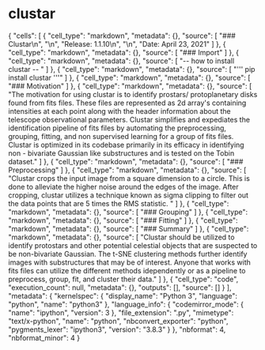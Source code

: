 # clustar
{
 "cells": [
  {
   "cell_type": "markdown",
   "metadata": {},
   "source": [
    "### Clustar\n",
    "\n",
    "Release: 1.1.10\n",
    "\n",
    "Date: April 23, 2021"
   ]
  },
  {
   "cell_type": "markdown",
   "metadata": {},
   "source": [
    "### Import"
   ]
  },
  {
   "cell_type": "markdown",
   "metadata": {},
   "source": [
    "-- how to install clustar -- "
   ]
  },
  {
   "cell_type": "markdown",
   "metadata": {},
   "source": [
    "''' pip install clustar '''"
   ]
  },
  {
   "cell_type": "markdown",
   "metadata": {},
   "source": [
    "### Motivation"
   ]
  },
  {
   "cell_type": "markdown",
   "metadata": {},
   "source": [
    "The motivation for using clustar is to identify prostars/ protoplanetary disks found from fits files. These files are represented as 2d array's containing intensities at each point along with the header information about the telescope observational parameters. Clustar simplifies and expediates the identification pipeline of fits files by automating the preprocessing, grouping, fitting, and non supervised learning for a group of fits files. Clustar is optimized in its codebase primarily in its efficacy in identifying non - bivariate Gaussian like substructures and is tested on the Tobin dataset."
   ]
  },
  {
   "cell_type": "markdown",
   "metadata": {},
   "source": [
    "### Preprocessing"
   ]
  },
  {
   "cell_type": "markdown",
   "metadata": {},
   "source": [
    "Clustar crops the input image from a square dimension to a circle. This is done to alleviate the higher noise around the edges of the image. After cropping, clustar utilizes a technique known as sigma clipping to filter out the data points that are 5 times the RMS statistic. "
   ]
  },
  {
   "cell_type": "markdown",
   "metadata": {},
   "source": [
    "### Grouping"
   ]
  },
  {
   "cell_type": "markdown",
   "metadata": {},
   "source": [
    "### Fitting"
   ]
  },
  {
   "cell_type": "markdown",
   "metadata": {},
   "source": [
    "### Summary"
   ]
  },
  {
   "cell_type": "markdown",
   "metadata": {},
   "source": [
    "Clustar should be utilized to identify protostars and other potential celestial objects that are suspected to be non-bivariate Gaussian. The t-SNE clustering methods further identify images with substructures that may be of interest. Anyone that works with fits files can utilize the different methods idependently or as a pipeline to preprocess, group, fit, and cluster their data."
   ]
  },
  {
   "cell_type": "code",
   "execution_count": null,
   "metadata": {},
   "outputs": [],
   "source": []
  }
 ],
 "metadata": {
  "kernelspec": {
   "display_name": "Python 3",
   "language": "python",
   "name": "python3"
  },
  "language_info": {
   "codemirror_mode": {
    "name": "ipython",
    "version": 3
   },
   "file_extension": ".py",
   "mimetype": "text/x-python",
   "name": "python",
   "nbconvert_exporter": "python",
   "pygments_lexer": "ipython3",
   "version": "3.8.3"
  }
 },
 "nbformat": 4,
 "nbformat_minor": 4
}
